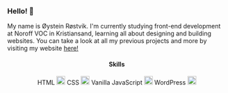 ### Hello! 👋

My name is Øystein Røstvik. I'm currently studying front-end development at Noroff VOC in Kristiansand, learning all about designing and building websites.  You can take a look at all my previous projects and more by visiting my website [here!](https://portfolio-oystein-rostvik.netlify.app)

<h4 align="center">
  Skills
 </h2>
 <p align="center">
HTML <img height=20 src="https://cdn.jsdelivr.net/gh/devicons/devicon/icons/html5/html5-original.svg" />
CSS <img height=20 src="https://cdn.jsdelivr.net/gh/devicons/devicon/icons/css3/css3-original.svg" />
Vanilla JavaScript <img height=20 src="https://cdn.jsdelivr.net/gh/devicons/devicon/icons/javascript/javascript-original.svg" />
WordPress <img height=20 src="https://cdn.jsdelivr.net/gh/devicons/devicon/icons/wordpress/wordpress-plain.svg" />
 </p>

<!--
**Tanix98/Tanix98** is a ✨ _special_ ✨ repository because its `README.md` (this file) appears on your GitHub profile.

Here are some ideas to get you started:

- 🔭 I’m currently working on ...
- 🌱 I’m currently learning ...
- 👯 I’m looking to collaborate on ...
- 🤔 I’m looking for help with ...
- 💬 Ask me about ...
- 📫 How to reach me: ...
- 😄 Pronouns: ...
- ⚡ Fun fact: ...
-->
